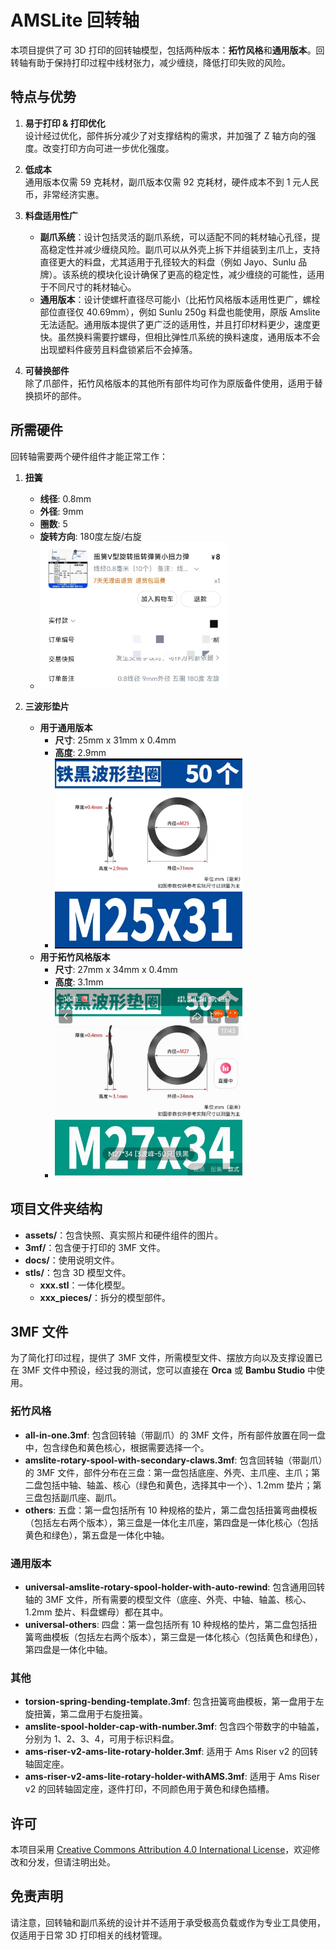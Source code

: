 # AMSLite 回转轴

本项目提供了可 3D 打印的回转轴模型，包括两种版本：**拓竹风格**和**通用版本**。回转轴有助于保持打印过程中线材张力，减少缠绕，降低打印失败的风险。

## **特点与优势**

1. **易于打印 & 打印优化**  
   设计经过优化，部件拆分减少了对支撑结构的需求，并加强了 Z 轴方向的强度。改变打印方向可进一步优化强度。

2. **低成本**  
   通用版本仅需 59 克耗材，副爪版本仅需 92 克耗材，硬件成本不到 1 元人民币，非常经济实惠。

3. **料盘适用性广**  
   - **副爪系统**：设计包括灵活的副爪系统，可以适配不同的耗材轴心孔径，提高稳定性并减少缠绕风险。副爪可以从外壳上拆下并组装到主爪上，支持直径更大的料盘，尤其适用于孔径较大的料盘（例如 Jayo、Sunlu 品牌）。该系统的模块化设计确保了更高的稳定性，减少缠绕的可能性，适用于不同尺寸的耗材轴心。
   - **通用版本**：设计使螺杆直径尽可能小（比拓竹风格版本适用性更广，螺栓部位直径仅 40.69mm），例如 Sunlu 250g 料盘也能使用，原版 Amslite 无法适配。通用版本提供了更广泛的适用性，并且打印材料更少，速度更快。虽然换料需要拧螺母，但相比弹性爪系统的换料速度，通用版本不会出现塑料件疲劳且料盘锁紧后不会掉落。

4. **可替换部件**  
   除了爪部件，拓竹风格版本的其他所有部件均可作为原版备件使用，适用于替换损坏的部件。

## **所需硬件**

回转轴需要两个硬件组件才能正常工作：

1. **扭簧**  
   - **线径**: 0.8mm  
   - **外径**: 9mm  
   - **圈数**: 5  
   - **旋转方向**: 180度左旋/右旋  
   - <img src="./assets/torsion_spring.jpg" width="300" alt="扭簧" />

2. **三波形垫片**  
   - **用于通用版本**  
     - **尺寸**: 25mm x 31mm x 0.4mm  
     - **高度**: 2.9mm  
     - <img src="./assets/waveform_gasket_m25_31.jpg" width="300" alt="三波形垫片" />
   - **用于拓竹风格版本**  
     - **尺寸**: 27mm x 34mm x 0.4mm  
     - **高度**: 3.1mm  
     - <img src="./assets/waveform_gasket.jpg" width="300" alt="三波形垫片" />

## **项目文件夹结构**

- **assets/**：包含快照、真实照片和硬件组件的图片。
- **3mf/**：包含便于打印的 3MF 文件。
- **docs/**：使用说明文件。
- **stls/**：包含 3D 模型文件。
  - **xxx.stl**：一体化模型。
  - **xxx_pieces/**：拆分的模型部件。

## **3MF 文件**

为了简化打印过程，提供了 3MF 文件，所需模型文件、摆放方向以及支撑设置已在 3MF 文件中预设，经过我的测试，您可以直接在 **Orca** 或 **Bambu Studio** 中使用。

### 拓竹风格
- **all-in-one.3mf**: 包含回转轴（带副爪）的 3MF 文件，所有部件放置在同一盘中，包含绿色和黄色核心，根据需要选择一个。
- **amslite-rotary-spool-with-secondary-claws.3mf**: 包含回转轴（带副爪）的 3MF 文件，部件分布在三盘：第一盘包括底座、外壳、主爪座、主爪；第二盘包括中轴、轴盖、核心（绿色和黄色，选择其中一个）、1.2mm 垫片；第三盘包括副爪座、副爪。
- **others**: 五盘：第一盘包括所有 10 种规格的垫片，第二盘包括扭簧弯曲模板（包括左右两个版本），第三盘是一体化主爪座，第四盘是一体化核心（包括黄色和绿色），第五盘是一体化中轴。

### 通用版本
- **universal-amslite-rotary-spool-holder-with-auto-rewind**: 包含通用回转轴的 3MF 文件，所有需要的模型文件（底座、外壳、中轴、轴盖、核心、1.2mm 垫片、料盘螺母）都在其中。
- **universal-others**: 四盘：第一盘包括所有 10 种规格的垫片，第二盘包括扭簧弯曲模板（包括左右两个版本），第三盘是一体化核心（包括黄色和绿色），第四盘是一体化中轴。

### 其他
- **torsion-spring-bending-template.3mf**: 包含扭簧弯曲模板，第一盘用于左旋扭簧，第二盘用于右旋扭簧。
- **amslite-spool-holder-cap-with-number.3mf**: 包含四个带数字的中轴盖，分别为 1、2、3、4，可用于标识料盘。
- **ams-riser-v2-ams-lite-rotary-holder.3mf**: 适用于 Ams Riser v2 的回转轴固定座。
- **ams-riser-v2-ams-lite-rotary-holder-withAMS.3mf**: 适用于 Ams Riser v2 的回转轴固定座，逐件打印，不同颜色用于黄色和绿色插槽。

## **许可**

本项目采用 [Creative Commons Attribution 4.0 International License](https://creativecommons.org/licenses/by/4.0/)，欢迎修改和分发，但请注明出处。

## **免责声明**

请注意，回转轴和副爪系统的设计并不适用于承受极高负载或作为专业工具使用，仅适用于日常 3D 打印相关的线材管理。
